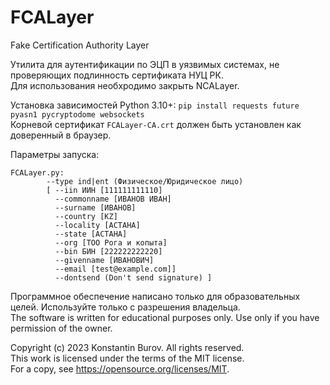 # FCALayer
Fake Certification Authority Layer

Утилита для аутентификации по ЭЦП в уязвимых системах, не проверяющих подлинность сертификата НУЦ РК.  
Для использования необхродимо закрыть NCALayer.

Установка зависимостей Python 3.10+: `pip install requests future pyasn1 pycryptodome websockets`  
Корневой сертификат `FCALayer-CA.crt` должен быть установлен как доверенный в браузер.

Параметры запуска:  
```
FCALayer.py:                                                                        
        --type ind|ent (Физическое/Юридическое лицо)
        [ --iin ИИН [111111111110]
          --commonname [ИВАНОВ ИВАН]
          --surname [ИВАНОВ]
          --country [KZ]
          --locality [АСТАНА]
          --state [АСТАНА]
          --org [ТОО Рога и копыта]
          --bin БИН [222222222220]
          --givenname [ИВАНОВИЧ]
          --email [test@example.com]]
          --dontsend (Don't send signature) ]
```


Программное обеспечение написано только для образовательных целей. Используйте только с разрешения владельца.  
The software is written for educational purposes only. Use only if you have permission of the owner.

Copyright (c) 2023 Konstantin Burov. All rights reserved.  
This work is licensed under the terms of the MIT license.  
For a copy, see <https://opensource.org/licenses/MIT>.
